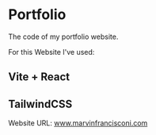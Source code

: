 # Portfolio
The code of my portfolio website.

For this Website I've used:

## Vite + React
## TailwindCSS

Website URL:
www.marvinfrancisconi.com

